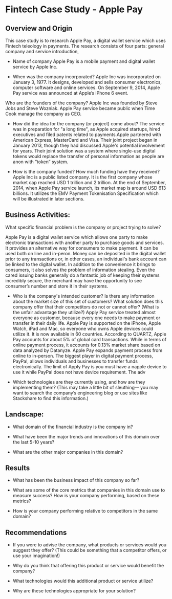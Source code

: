# Fintech Case Study - Apple Pay

## Overview and Origin
This case study is to research Apple Pay, a digital wallet service which uses Fintech teleology in payments. The research consists of four parts: general company and service introduction, 

* Name of company
Apple Pay is a mobile payment and digital wallet service by Apple Inc. 

* When was the company incorporated?
Apple Inc was incorporated on January 3, 1977. It designs, developed and sells consumer electronics, computer software and online services. On September 9, 2014, Apple Pay service was announced at Apple’s iPhone 6 event. 

Who are the founders of the company?
Apple Inc was founded by Steve Jobs and Steve Wozniak. Apple Pay service became public when Time Cook manage the company as CEO.

* How did the idea for the company (or project) come about?
The service was in preparation for "a long time", as Apple acquired startups, hired executives and filed patents related to payments.Apple partnered with American Express, MasterCard and Visa. Their joint project began in January 2013, though they had discussed Apple's potential involvement for years. Their joint solution was a system where single-use digital tokens would replace the transfer of personal information as people are anon with “token” system.


* How is the company funded? How much funding have they received?
Apple Inc is a public listed company. It is the first company whose market cap reached USD 1 trillion and 2 trillion.  At the end of September, 2014, when Apple Pay service launch, its market map is around USD 613 billions. It utilizes the EMV Payment Tokenisation Specification which will be illustrated in later sections. 

## Business Activities:

What specific financial problem is the company or project trying to solve?

Apple Pay is a digital wallet service which allows one party to make electronic transactions with another party to purchase goods and services. It provides an alternative way for consumers to make payment. It can be used both on line and in-peron. Money can be deposited in the digital wallet prior to any transactions or, in other cases, an individual's bank account can be linked to the digital wallet. 
In addition to the convenience it brings to consumers, it also solves the problem of information stealing. Even the cared issuing banks generally do a fantastic job of keeping their systems incredibly secure, the merchant may have the opportunity to see consumer’s number and store it in their systems. 

* Who is the company's intended customer?  Is there any information about the market size of this set of customers?
What solution does this company offer that their competitors do not or cannot offer? (What is the unfair advantage they utilize?)
Apply Pay service treated almost everyone as customer, because every one needs to make payment or transfer in their daily life. Apple Pay is supported on the iPhone, Apple Watch, iPad and Mac, so everyone who owns Apple devices could utilize it.
It is now available in 60 countries. According to QUARTZ, Apple Pay accounts for about 5% of global card transactions.  While in terms of online payment process, it accounts for 0.13% market share based on data analyzed by Datanyze. 
Apple Pay expands payment process from online to in-person. The biggest player in digital payment process, PayPal, allows individuals and businesses to transfer funds electronically. The limit of Apply Pay is you must have a napple device to use it while PayPal does not have device requirement. The adv 

* Which technologies are they currently using, and how are they implementing them? (This may take a little bit of sleuthing–– you may want to search the company’s engineering blog or use sites like Stackshare to find this information.)


## Landscape:

* What domain of the financial industry is the company in?

* What have been the major trends and innovations of this domain over the last 5-10 years?

* What are the other major companies in this domain?


## Results

* What has been the business impact of this company so far?

* What are some of the core metrics that companies in this domain use to measure success? How is your company performing, based on these metrics?

* How is your company performing relative to competitors in the same domain?


## Recommendations

* If you were to advise the company, what products or services would you suggest they offer? (This could be something that a competitor offers, or use your imagination!)

* Why do you think that offering this product or service would benefit the company?

* What technologies would this additional product or service utilize?

* Why are these technologies appropriate for your solution?
